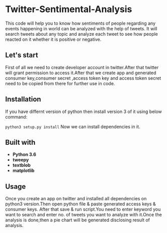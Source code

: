 # Twitter-Sentimental-Analysis
This code will help you to know how sentiments of people regarding any events happening in world can be analyzed with the help of tweets.
It will search tweets about any topic and analyze each tweet to see how people reacted on it whether it is positive or negative.

## Let's start
First of all we need to create developer account in twitter.After that twitter will grant permission to access it.After that we create 
app and generated consumer key,consumer secret ,access token key and access token secret need to be copied from there for further use in code.

## Installation
If you have differnt version of python then install version 3 of it using below command:

```python3 setup.py install```
Now we can install dependencies in it.
## Built with
- **Python 3.6**
- **tweepy**
- **textblob**
- **matplotlib**

## Usage
Once you create an app on twitter and installed all dependencies on python3 version.Then open python file & paste generated access keys & consumer keys.
After that save & run script.You need to enter keyword you want to search and enter no. of tweets you want to analyze with it.Once the analysis is done,then
a pie chart will be generated disclosing result of analysis. 

